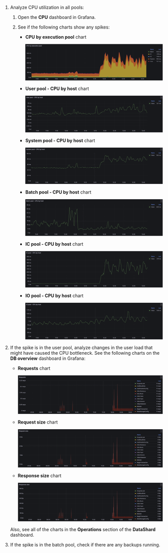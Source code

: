 1. Analyze CPU utilization in all pools:

    1. Open the **CPU** dashboard in Grafana.

    1. See if the following charts show any spikes:

        - **CPU by execution pool** chart

            ![](../_assets/cpu-by-pool.png)

        - **User pool - CPU by host** chart

            ![](../_assets/cpu-user-pool.png)

        - **System pool - CPU by host** chart

            ![](../_assets/cpu-system-pool.png)

        - **Batch pool - CPU by host** chart

            ![](../_assets/cpu-batch-pool.png)

        - **IC pool - CPU by host** chart

            ![](../_assets/cpu-ic-pool.png)

        - **IO pool - CPU by host** chart

            ![](../_assets/cpu-io-pool.png)

1. If the spike is in the user pool, analyze changes in the user load that might have caused the CPU bottleneck. See the following charts on the **DB overview** dashboard in Grafana:

    - **Requests** chart

        ![](../_assets/requests.png)

    - **Request size** chart

        ![](../_assets/request-size.png)

    - **Response size** chart

        ![](../_assets/response-size.png)

    Also, see all of the charts in the **Operations** section of the **DataShard** dashboard.

2. If the spike is in the batch pool, check if there are any backups running.
